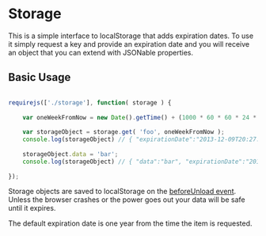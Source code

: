 # Storage

This is a simple interface to localStorage that adds expiration dates. To use it simply request a key and provide an expiration date and you will receive an object that you can extend with JSONable properties.

## Basic Usage

```javascript

requirejs(['./storage'], function( storage ) {
	
	var oneWeekFromNow = new Date().getTime() + (1000 * 60 * 60 * 24 * 7);
	
	var storageObject = storage.get( 'foo', oneWeekFromNow );
	console.log(storageObject) // { "expirationDate":"2013-12-09T20:27:23.622Z" }
	
	storageObject.data = 'bar';
	console.log(storageObject) // { "data":"bar", "expirationDate":"2013-12-09T20:27:23.622Z" }
	
});

```

Storage objects are saved to localStorage on the [beforeUnload event](https://developer.mozilla.org/en-US/docs/DOM/window.onbeforeunload). Unless the browser crashes or the power goes out your data will be safe until it expires.

The default expiration date is one year from the time the item is requested.